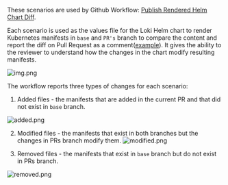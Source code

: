 These scenarios are used by Github Workflow: [Publish Rendered Helm Chart Diff](../../../../.github/workflows/helm-loki-ci.yml). 

Each scenario is used as the values file for the Loki Helm chart to render Kubernetes manifests in `base` and `PR's` branch to compare the content and report the diff on Pull Request as a comment([example](https://github.com/agardiman/loki/pull/14127#issuecomment-2348360828)). It gives the ability to the reviewer to understand how the changes in the chart modify resulting manifests.

![img.png](images/img.png)

The workflow reports three types of changes for each scenario:

1. Added files - the manifests that are added in the current PR and that did not exist in `base` branch.

![added.png](images/added.png)


2. Modified files - the manifests that exist in both branches but the changes in PRs branch modify them.
![modified.png](images/modified.png)

3. Removed files - the manifests that exist in `base` branch but do not exist in PRs branch.

![removed.png](images/removed.png)